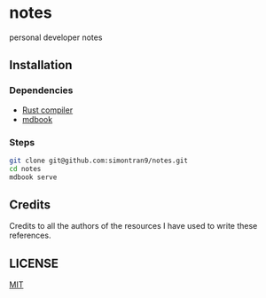 # notes

personal developer notes

## Installation

### Dependencies

- [Rust compiler](https://www.rust-lang.org/tools/install)
- [mdbook](https://rust-lang.github.io/mdBook/guide/installation.html)

### Steps

```sh
git clone git@github.com:simontran9/notes.git
cd notes
mdbook serve
```

## Credits

Credits to all the authors of the resources I have used to write these references.

## LICENSE

[MIT](https://opensource.org/license/mit)